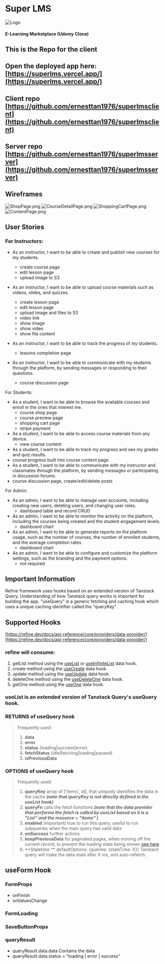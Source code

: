 # Super LMS 

![Logo](SuperLMSLogoMedium.png) 
#### __E-Learning Marketplace (Udemy Clone)__ 
## This is the Repo for the client
## Open the deployed app here: [https://superlms.vercel.app/](https://superlms.vercel.app/)
## Client repo [https://github.com/ernesttan1976/superlmsclient](https://github.com/ernesttan1976/superlmsclient)
## Server repo [https://github.com/ernesttan1976/superlmsserver](https://github.com/ernesttan1976/superlmsserver)

## Wireframes
![ShopPage.png](./ShopPage.png)
![CourseDetailPage.png](./CourseDetailPage.png)
![ShoppingCartPage.png](./ShoppingCartPage.png)
![ContentPage.png](./ContentPage.png)


## User Stories
### For Instructors:

- As an instructor, I want to be able to create and publish new courses for my students. 
  - create course page 
  - edit lesson page 
  - upload image to S3 
  
- As an instructor, I want to be able to upload course materials such as videos, slides, and quizzes. 
  - create lesson page 
  - edit lesson page 
  - upload image and files to S3 
  - video link 
  - show image 
  - show video 
  - show file content 

- As an instructor, I want to be able to track the progress of my students. 
  - lessons completion page 
- As an instructor, I want to be able to communicate with my students through the platform, by sending messages or responding to their questions. 
  - course discussion page 

For Students:

- As a student, I want to be able to browse the available courses and enroll in the ones that interest me.
  - course shop page
  - course preview page
  - shopping cart page
  - stripe payment
- As a student, I want to be able to access course materials from any device. 
  - view course content 
-  As a student, I want to be able to track my progress and see my grades and quiz results. 
  - course progress built into course content page 
-  As a student, I want to be able to communicate with my instructor and classmates through the platform, by sending messages or participating in discussion forums. 
  - course discussion page, create/edit/delete posts 
  
For Admin: 

- As an admin, I want to be able to manage user accounts, including creating new users, deleting users, and changing user roles. 
  - dashboard table and record CRUD 
- As an admin, I want to be able to monitor the activity on the platform, including the courses being created and the student engagement levels. 
  - dashboard chart 
- As an admin, I want to be able to generate reports on the platform usage, such as the number of courses, the number of enrolled students, and the average completion rates. 
  - dashboard chart 
- As an admin, I want to be able to configure and customize the platform settings, such as the branding and the payment options.
  - not required 




## Important Information
Refine framework uses hooks based on an extended version of Tanstack Query. Understanding of how Tanstack query works is important for building the app. "useQuery" is a generic fetching and caching hook which uses a unique caching identifier called the "queryKey".

## Supported Hooks
[https://refine.dev/docs/api-reference/core/providers/data-provider/](https://refine.dev/docs/api-reference/core/providers/data-provider/)

### refine will consume:

1. getList method using the [useList](https://refine.dev/docs/api-reference/core/hooks/data/useList/) or [useInfiniteList](https://refine.dev/docs/api-reference/core/hooks/data/useInfiniteList/) data hook.
2. create method using the [useCreate](https://refine.dev/docs/api-reference/core/hooks/data/useCreate/) data hook.
3. update method using the [useUpdate](https://refine.dev/docs/api-reference/core/hooks/data/useUpdate/) data hook.
4. deleteOne method using the [useDeleteOne](https://refine.dev/docs/api-reference/core/hooks/data/useDelete/) data hook.
5. getOne method using the [useOne](https://refine.dev/docs/api-reference/core/hooks/data/useOne/) data hook.
<!-- 6. getApiUrl method using the useApiUrl data hook.
7. custom method using the useCustom data hook.
8. getMany method using the useMany data hook.
9. createMany method using the useCreateMany data hook.
10. deleteMany method using the useDeleteMany data hook.
11. updateMany method using the useUpdateMany data hook. -->


### useList is an extended version of Tanstack Query's useQuery hook.

### RETURNS of useQuery hook
 >Frequently used: 
 >1. **data**
 >2. **error**
 >3. **status** (loading|success|error)
 >4. **fetchStatus** (idle|fetching|loading|paused)
 >5. **isPreviousData**

### OPTIONS of useQuery hook
 >Frequently used:  
 >1. **queryKey** array of ['items', id], that uniquely identifies the data in the cache ***(note that queryKey is not directly defined in the useList hook)***
 >2. **queryFn** calls the fetch functions ***(note that the data provider that performs the fetch is called by useList based on it is a "List" and the resource = "items" )***
 >3. **enabled** (important) true to run this query, useful to run subqueries when the main query has valid data
 >4. **onSuccess** further actions
 >5. **keepPreviousData** for paginated pages, when moving off the current record, to prevent the loading state being shown [see here](https://tanstack.com/query/v4/docs/react/guides/paginated-queries)
 >6. **Staletime ** 
 >defaultOptions: {queries: {staleTime: X}} Tanstack query will make the data stale after X ms, and auto-refetch.

 ## useForm Hook
 ### FormProps
 - onFinish
 - onValuesChange
### FormLoading
### SaveButtonProps
### queryResult 
- queryResult.data.data Contains the data
- queryResult.data.status = "loading | error | success"